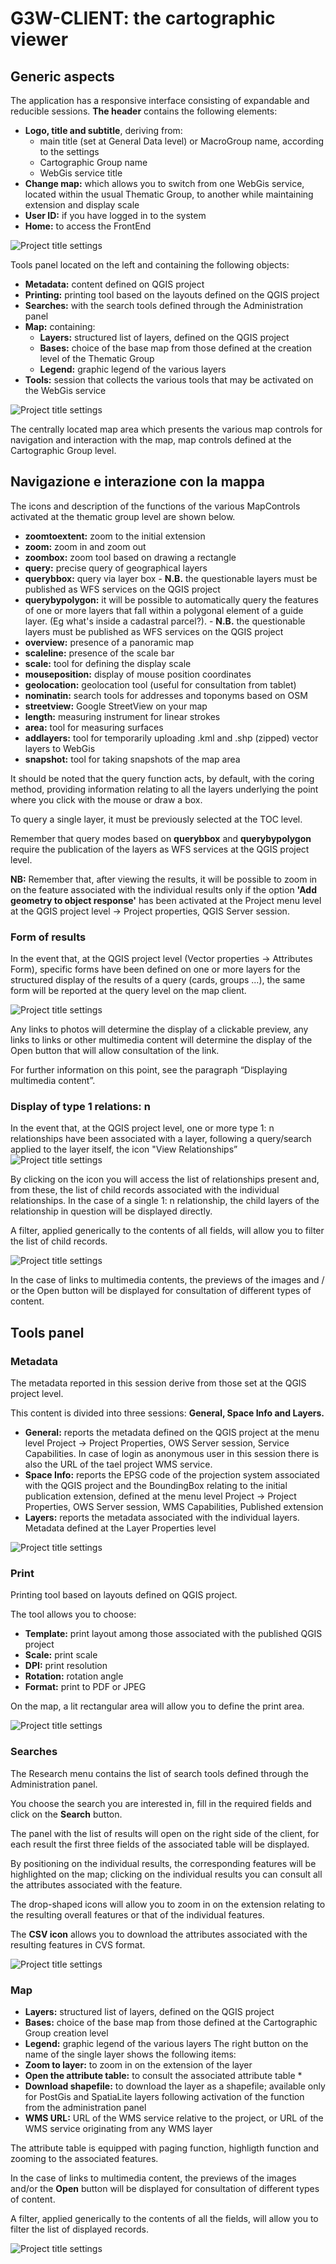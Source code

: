 # G3W-CLIENT: the cartographic viewer
## Generic aspects

The application has a responsive interface consisting of expandable and reducible sessions.
**The header** contains the following elements:
 * **Logo, title and subtitle**, deriving from:
   * main title (set at General Data level) or MacroGroup name, according to the settings
   * Cartographic Group name
   * WebGis service title
 * **Change map:** which allows you to switch from one WebGis service, located within the usual Thematic Group, to another while maintaining extension and display scale
 * **User ID:** if you have logged in to the system
 * **Home:** to access the FrontEnd

![Project title settings](../images/manual/g3wclient_header.png)

Tools panel located on the left and containing the following objects:
 * **Metadata:** content defined on QGIS project
 * **Printing:** printing tool based on the layouts defined on the QGIS project
 * **Searches:** with the search tools defined through the Administration panel
 * **Map:** containing:
   * **Layers:** structured list of layers, defined on the QGIS project
   * **Bases:** choice of the base map from those defined at the creation level of the Thematic Group
   * **Legend:** graphic legend of the various layers
 * **Tools:** session that collects the various tools that may be activated on the WebGis service

![Project title settings](../images/manual/g3wclient_tool_panel.png)

The centrally located map area which presents the various map controls for navigation and interaction with the map, map controls defined at the Cartographic Group level.

## Navigazione e interazione con la mappa
The icons and description of the functions of the various MapControls activated at the thematic group level are shown below.

 * **zoomtoextent:** zoom to the initial extension
 * **zoom:** zoom in and zoom out
 * **zoombox:** zoom tool based on drawing a rectangle
 * **query:** precise query of geographical layers
 * **querybbox:** query via layer box - **N.B.** the questionable layers must be published as WFS services on the QGIS project
 * **querybypolygon:** it will be possible to automatically query the features of one or more layers that fall within a polygonal element of a guide layer. (Eg what's inside a cadastral parcel?). - **N.B.** the questionable layers must be published as WFS services on the QGIS project
 * **overview:** presence of a panoramic map
 * **scaleline:** presence of the scale bar
 * **scale:** tool for defining the display scale
 * **mouseposition:** display of mouse position coordinates
 * **geolocation:** geolocation tool (useful for consultation from tablet)
 * **nominatin:** search tools for addresses and toponyms based on OSM
 * **streetview:** Google StreetView on your map
 * **length:** measuring instrument for linear strokes
 * **area:** tool for measuring surfaces
 * **addlayers:** tool for temporarily uploading .kml and .shp (zipped) vector layers to WebGis
 * **snapshot:** tool for taking snapshots of the map area

It should be noted that the query function acts, by default, with the coring method, providing information relating to all the layers underlying the point where you click with the mouse or draw a box.

To query a single layer, it must be previously selected at the TOC level.

Remember that query modes based on **querybbox** and **querybypolygon** require the publication of the layers as WFS services at the QGIS project level.

**NB:** Remember that, after viewing the results, it will be possible to zoom in on the feature associated with the individual results only if the option **'Add geometry to object response'** has been activated at the Project menu level at the QGIS project level → Project properties, QGIS Server session.

### Form of results

In the event that, at the QGIS project level (Vector properties → Attributes Form), specific forms have been defined on one or more layers for the structured display of the results of a query (cards, groups ...), the same form will be reported at the query level on the map client.

![Project title settings](../images/manual/g3wclient_view.png)

Any links to photos will determine the display of a clickable preview, any links to links or other multimedia content will determine the display of the Open button that will allow consultation of the link.

For further information on this point, see the paragraph “Displaying multimedia content”.

### Display of type 1 relations: n

In the event that, at the QGIS project level, one or more type 1: n relationships have been associated with a layer, following a query/search applied to the layer itself, the icon "View Relationships” ![Project title settings](../images/manual/icon_relations.png)

By clicking on the icon you will access the list of relationships present and, from these, the list of child records associated with the individual relationships. In the case of a single 1: n relationship, the child layers of the relationship in question will be displayed directly.

A filter, applied generically to the contents of all fields, will allow you to filter the list of child records.

![Project title settings](../images/manual/g3wclient_relations_view.png)

In the case of links to multimedia contents, the previews of the images and / or the Open button will be displayed for consultation of different types of content.

## Tools panel
### Metadata
The metadata reported in this session derive from those set at the QGIS project level.

This content is divided into three sessions: **General, Space Info and Layers.**
 * **General:** reports the metadata defined on the QGIS project at the menu level Project → Project Properties, OWS Server session, Service Capabilities.
   In case of login as anonymous user in this session there is also the URL of the tael project WMS service.
 * **Space Info:** reports the EPSG code of the projection system associated with the QGIS project and the BoundingBox relating to the initial publication extension, defined at the menu level Project → Project Properties, OWS Server session, WMS Capabilities, Published extension
 * **Layers:** reports the metadata associated with the individual layers. Metadata defined at the Layer Properties level

![Project title settings](../images/manual/g3wclient_metadata_view.png)

### Print
Printing tool based on layouts defined on QGIS project.

The tool allows you to choose:
 * **Template:** print layout among those associated with the published QGIS project
 * **Scale:** print scale
 * **DPI:** print resolution
 * **Rotation:** rotation angle
 * **Format:** print to PDF or JPEG

On the map, a lit rectangular area will allow you to define the print area.

![Project title settings](../images/manual/g3wclient_print_tool.png)

### Searches
The Research menu contains the list of search tools defined through the Administration panel.

You choose the search you are interested in, fill in the required fields and click on the **Search** button.

The panel with the list of results will open on the right side of the client, for each result the first three fields of the associated table will be displayed.

By positioning on the individual results, the corresponding features will be highlighted on the map; clicking on the individual results you can consult all the attributes associated with the feature.

The drop-shaped icons will allow you to zoom in on the extension relating to the resulting overall features or that of the individual features.

The **CSV icon** allows you to download the attributes associated with the resulting features in CVS format.

![Project title settings](../images/manual/g3wclient_search_example.png)

### Map
 * **Layers:** structured list of layers, defined on the QGIS project
 * **Bases:** choice of the base map from those defined at the Cartographic Group creation level
 * **Legend:** graphic legend of the various layers
   The right button on the name of the single layer shows the following items:
 * **Zoom to layer:** to zoom in on the extension of the layer
 * **Open the attribute table:** to consult the associated attribute table *
 * **Download shapefile:** to download the layer as a shapefile; available only for PostGis and SpatiaLite layers following activation of the function from the administration panel
 * **WMS URL:** URL of the WMS service relative to the project, or URL of the WMS service originating from any WMS layer

The attribute table is equipped with paging function, highligth function and zooming to the associated features.

In the case of links to multimedia content, the previews of the images and/or the **Open** button will be displayed for consultation of different types of content.

A filter, applied generically to the contents of all the fields, will allow you to filter the list of displayed records.

![Project title settings](../images/manual/g3wclient_table_view.png)

